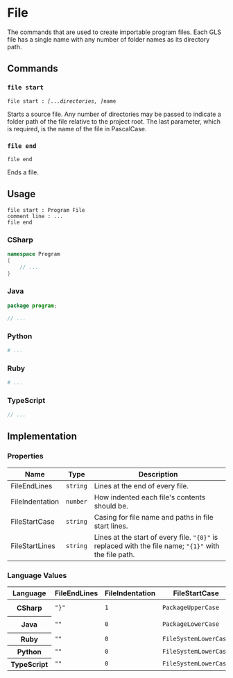 # File

The commands that are used to create importable program files.
Each GLS file has a single name with any number of folder names as its directory path.

## Commands

### `file start`

`file start : `*`[...directories, ]`*`name`

Starts a source file.
Any number of directories may be passed to indicate a folder path of the file relative to the project root.
The last parameter, which is required, is the name of the file in PascalCase.

### `file end`

`file end`

Ends a file.


## Usage

```
file start : Program File
comment line : ...
file end
```

### CSharp

```csharp
namespace Program
{
    // ...
}
```

### Java

```java
package program;

// ...
```

### Python

```python
# ...
```

### Ruby

```ruby
# ...
```

### TypeScript

```typescript
// ...
```

## Implementation

### Properties

<table>
    <thead>
        <th>Name</th>
        <th>Type</th>
        <th>Description</th>
    </thead>
    <tbody>
        <tr>
            <td>FileEndLines</td>
            <td><code>string</code></td>
            <td>Lines at the end of every file.</td>
        </tr>
        <tr>
            <td>FileIndentation</td>
            <td><code>number</code></td>
            <td>How indented each file's contents should be.</td>
        </tr>
        <tr>
            <td>FileStartCase</td>
            <td><code>string</code></td>
            <td>Casing for file name and paths in file start lines.</td>
        </tr>
        <tr>
            <td>FileStartLines</td>
            <td><code>string</code></td>
            <td>Lines at the start of every file. <code>"{0}"</code> is replaced with the file name; <code>"{1}"</code> with the file path.</td>
        </tr>
    </tbody>
</table>

### Language Values

<table>
    <thead>
        <th>Language</th>
        <th>FileEndLines</th>
        <th>FileIndentation</th>
        <th>FileStartCase</th>
        <th>FileStartLines</th>
    </thead>
    <tbody>
        <tr>
            <th>CSharp</th>
            <td><code>"}"</code></td>
            <td><code>1</code></td>
            <td><code>PackageUpperCase</code></td>
            <td><code>namespace {1}\n{</code></td>
        </tr>
        <tr>
            <th>Java</th>
            <td><code>""</code></td>
            <td><code>0</code></td>
            <td><code>PackageLowerCase</code></td>
            <td><code>package {1};\n</code></td>
        </tr>
        <tr>
            <th>Ruby</th>
            <td><code>""</code></td>
            <td><code>0</code></td>
            <td><code>FileSystemLowerCase</code></td>
            <td><code>""</code></td>
        </tr>
        <tr>
            <th>Python</th>
            <td><code>""</code></td>
            <td><code>0</code></td>
            <td><code>FileSystemLowerCase</code></td>
            <td><code>""</code></td>
        </tr>
        <tr>
            <th>TypeScript</th>
            <td><code>""</code></td>
            <td><code>0</code></td>
            <td><code>FileSystemLowerCase</code></td>
            <td><code>""</code></td>
        </tr>
    </tbody>
</table>
